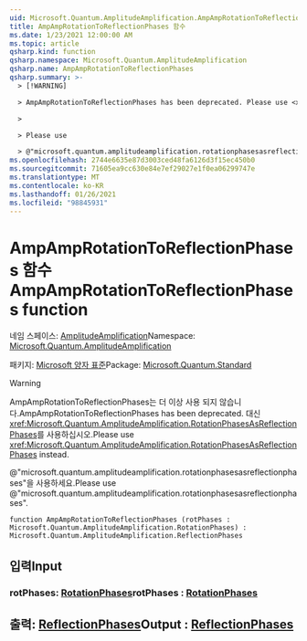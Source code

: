 ```yaml
---
uid: Microsoft.Quantum.AmplitudeAmplification.AmpAmpRotationToReflectionPhases
title: AmpAmpRotationToReflectionPhases 함수
ms.date: 1/23/2021 12:00:00 AM
ms.topic: article
qsharp.kind: function
qsharp.namespace: Microsoft.Quantum.AmplitudeAmplification
qsharp.name: AmpAmpRotationToReflectionPhases
qsharp.summary: >-
  > [!WARNING]

  > AmpAmpRotationToReflectionPhases has been deprecated. Please use <xref:Microsoft.Quantum.AmplitudeAmplification.RotationPhasesAsReflectionPhases> instead.

  >

  > Please use

  > @"microsoft.quantum.amplitudeamplification.rotationphasesasreflectionphases".
ms.openlocfilehash: 2744e6635e87d3003ced48fa6126d3f15ec450b0
ms.sourcegitcommit: 71605ea9cc630e84e7ef29027e1f0ea06299747e
ms.translationtype: MT
ms.contentlocale: ko-KR
ms.lasthandoff: 01/26/2021
ms.locfileid: "98845931"
---
```

# <a name="ampamprotationtoreflectionphases-function"></a><span data-ttu-id="240b9-102">AmpAmpRotationToReflectionPhases 함수</span><span class="sxs-lookup"><span data-stu-id="240b9-102">AmpAmpRotationToReflectionPhases function</span></span>

<span data-ttu-id="240b9-103">네임 스페이스: [AmplitudeAmplification](xref:Microsoft.Quantum.AmplitudeAmplification)</span><span class="sxs-lookup"><span data-stu-id="240b9-103">Namespace: [Microsoft.Quantum.AmplitudeAmplification](xref:Microsoft.Quantum.AmplitudeAmplification)</span></span>

<span data-ttu-id="240b9-104">패키지: [Microsoft 양자 표준](https://nuget.org/packages/Microsoft.Quantum.Standard)</span><span class="sxs-lookup"><span data-stu-id="240b9-104">Package: [Microsoft.Quantum.Standard](https://nuget.org/packages/Microsoft.Quantum.Standard)</span></span>


> [!WARNING]
> <span data-ttu-id="240b9-105">AmpAmpRotationToReflectionPhases는 더 이상 사용 되지 않습니다.</span><span class="sxs-lookup"><span data-stu-id="240b9-105">AmpAmpRotationToReflectionPhases has been deprecated.</span></span> <span data-ttu-id="240b9-106">대신 <xref:Microsoft.Quantum.AmplitudeAmplification.RotationPhasesAsReflectionPhases>를 사용하십시오.</span><span class="sxs-lookup"><span data-stu-id="240b9-106">Please use <xref:Microsoft.Quantum.AmplitudeAmplification.RotationPhasesAsReflectionPhases> instead.</span></span>
>
> <span data-ttu-id="240b9-107">@"microsoft.quantum.amplitudeamplification.rotationphasesasreflectionphases"을 사용하세요.</span><span class="sxs-lookup"><span data-stu-id="240b9-107">Please use @"microsoft.quantum.amplitudeamplification.rotationphasesasreflectionphases".</span></span>



```qsharp
function AmpAmpRotationToReflectionPhases (rotPhases : Microsoft.Quantum.AmplitudeAmplification.RotationPhases) : Microsoft.Quantum.AmplitudeAmplification.ReflectionPhases
```


## <a name="input"></a><span data-ttu-id="240b9-108">입력</span><span class="sxs-lookup"><span data-stu-id="240b9-108">Input</span></span>

### <a name="rotphases--rotationphases"></a><span data-ttu-id="240b9-109">rotPhases: [RotationPhases](xref:Microsoft.Quantum.AmplitudeAmplification.RotationPhases)</span><span class="sxs-lookup"><span data-stu-id="240b9-109">rotPhases : [RotationPhases](xref:Microsoft.Quantum.AmplitudeAmplification.RotationPhases)</span></span>





## <a name="output--reflectionphases"></a><span data-ttu-id="240b9-110">출력: [ReflectionPhases](xref:Microsoft.Quantum.AmplitudeAmplification.ReflectionPhases)</span><span class="sxs-lookup"><span data-stu-id="240b9-110">Output : [ReflectionPhases](xref:Microsoft.Quantum.AmplitudeAmplification.ReflectionPhases)</span></span>

